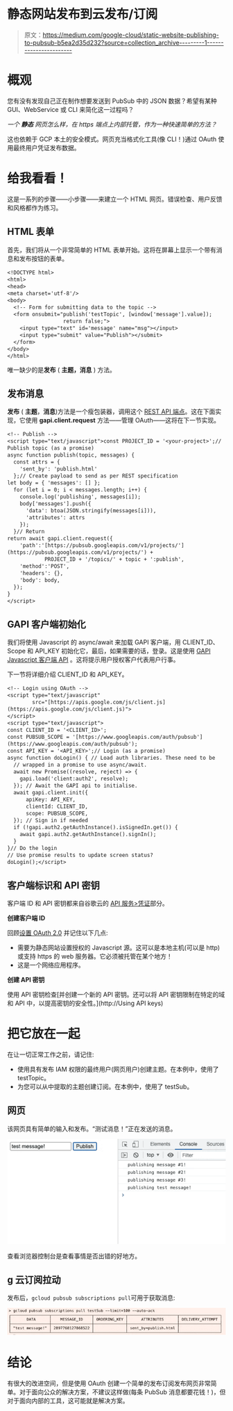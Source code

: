 # 静态网站发布到云发布/订阅

> 原文：<https://medium.com/google-cloud/static-website-publishing-to-pubsub-b5ea2d35d232?source=collection_archive---------1----------------------->

# 概观

您有没有发现自己正在制作想要发送到 PubSub 中的 JSON 数据？希望有某种 GUI、WebService 或 CLI 来简化这一过程吗？

*一个* ***静态*** *网页怎么样，在 https 端点上内部托管，作为一种快速简单的方法？*

这也依赖于 GCP 本土的安全模式。网页充当格式化工具(像 CLI！)通过 OAuth 使用最终用户凭证发布数据。

# 给我看看！

这是一系列的步骤——小步骤——来建立一个 HTML 网页。错误检查、用户反馈和风格都作为练习。

## HTML 表单

首先，我们将从一个非常简单的 HTML 表单开始。这将在屏幕上显示一个带有消息和发布按钮的表单。

```
<!DOCTYPE html>
<html>
<head>
<meta charset='utf-8'/>
<body>
  <!-- Form for submitting data to the topic -->
  <form onsubmit="publish('testTopic', [window['message'].value]);
                  return false;">
    <input type="text" id='message' name="msg"></input>
    <input type="submit" value="Publish"></submit>
  </form>
</body>
</html>
```

唯一缺少的是**发布** ( **主题，消息** ) 方法。

## 发布消息

**发布** ( **主题**，**消息**)方法是一个瘦包装器，调用这个 [REST API 端点](https://cloud.google.com/pubsub/docs/reference/rest/v1/projects.topics/publish)。这在下面实现，它使用 **gapi.client.request** 方法——管理 OAuth——这将在下一节实现。

```
<!-- Publish -->
<script type="text/javascript">const PROJECT_ID = '<your-project>';// Publish topic (as a promise)
async function publish(topic, messages) {
  const attrs = {
    'sent_by': 'publish.html'
  };// Create payload to send as per REST specification
let body = { 'messages': [] };
  for (let i = 0; i < messages.length; i++) {
    console.log('publishing', messages[i]);
    body['messages'].push({
      'data': btoa(JSON.stringify(messages[i])),
      'attributes': attrs
    });
  }// Return 
return await gapi.client.request({
    'path':'[https://pubsub.googleapis.com/v1/projects/'](https://pubsub.googleapis.com/v1/projects/') +
            PROJECT_ID + '/topics/' + topic + ':publish',
    'method':'POST',
    'headers': {},
    'body': body,
  });
}
</script>
```

## GAPI 客户端初始化

我们将使用 Javascript 的 async/await 来加载 GAPI 客户端，用 CLIENT_ID、Scope 和 API_KEY 初始化它，最后，如果需要的话，登录。这是使用 [GAPI Javascript 客户端 API](https://github.com/google/google-api-javascript-client/blob/master/docs/start.md) 。这将提示用户授权客户代表用户行事。

下一节将详细介绍 CLIENT_ID 和 API_KEY。

```
<!-- Login using OAuth -->
<script type="text/javascript"
        src="[https://apis.google.com/js/client.js](https://apis.google.com/js/client.js)">
</script>
<script type="text/javascript">
const CLIENT_ID = '<CLIENT_ID>';
const PUBSUB_SCOPE = '[https://www.googleapis.com/auth/pubsub'](https://www.googleapis.com/auth/pubsub');
const API_KEY = '<API_KEY>';// Login (as a promise)
async function doLogin() { // Load auth libraries. These need to be
  // wrapped in a promise to use async/await.
  await new Promise((resolve, reject) => {
    gapi.load('client:auth2', resolve);
  }); // Await the GAPI api to initialise.
  await gapi.client.init({
      apiKey: API_KEY,
      clientId: CLIENT_ID,
      scope: PUBSUB_SCOPE,
  }); // Sign in if needed
  if (!gapi.auth2.getAuthInstance().isSignedIn.get()) {
    await gapi.auth2.getAuthInstance().signIn();
  }
}// Do the login
// Use promise results to update screen status?
doLogin();</script>
```

## 客户端标识和 API 密钥

客户端 ID 和 API 密钥都来自谷歌云的 [API 服务>凭证](https://console.cloud.google.com/apis/credentials)部分。

**创建客户端 ID**

回顾[设置 OAuth 2.0](https://support.google.com/cloud/answer/6158849) 并记住以下几点:

*   需要为静态网站设置授权的 Javascript 源。这可以是本地主机(可以是 http)或支持 https 的 web 服务器。它必须被托管在某个地方！
*   这是一个网络应用程序。

**创建 API 密钥**

使用 API 密钥检查[并创建一个新的 API 密钥。还可以将 API 密钥限制在特定的域和 API 中，以提高密钥的安全性。](http://Using API keys)

# 把它放在一起

在让一切正常工作之前，请记住:

*   使用具有发布 IAM 权限的最终用户(网页用户)创建主题。在本例中，使用了 testTopic。
*   为您可以从中提取的主题创建订阅。在本例中，使用了 testSub。

## 网页

该网页具有简单的输入和发布。“测试消息！”正在发送的消息。

![](img/b73019bffffaecc418389b521438b113.png)

查看浏览器控制台是查看事情是否出错的好地方。

## g 云订阅拉动

发布后，`gcloud pubsub subscriptions pull`可用于获取消息:

![](img/e2a78ce01fbb45284e2e2480c760d339.png)

# 结论

有很大的改进空间，但是使用 OAuth 创建一个简单的发布订阅发布网页非常简单。对于面向公众的解决方案，不建议这样做(每条 PubSub 消息都要花钱！)，但对于面向内部的工具，这可能就是解决方案。